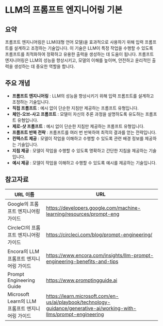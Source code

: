 # LLM의 프롬프트 엔지니어링 기본

## 요약
프롬프트 엔지니어링은 LLM(대형 언어 모델)을 효과적으로 사용하기 위해 입력 프롬프트를 설계하고 조정하는 기술입니다. 이 기술은 LLM이 특정 작업을 수행할 수 있도록 프롬프트를 최적화하여 정확하고 유용한 출력을 생성하는 데 도움이 됩니다. 프롬프트 엔지니어링은 LLM의 성능을 향상시키고, 모델의 이해를 높이며, 안전하고 윤리적인 출력을 생성하는 데 중요한 역할을 합니다.

## 주요 개념
- **프롬프트 엔지니어링** : LLM의 성능을 향상시키기 위해 입력 프롬프트를 설계하고 조정하는 기술입니다.
- **직접 프롬프트** : 예시 없이 단순한 지침만 제공하는 프롬프트 유형입니다.
- **체인-오브-사고 프롬프트** : 모델이 자신의 추론 과정을 설명하도록 유도하는 프롬프트 유형입니다.
- **제로-샷 프롬프트** : 예시 없이 단순한 지침만 제공하는 프롬프트 유형입니다.
- **프롬프트 반복 전략** : 프롬프트를 여러 번 반복하여 최적의 결과를 얻는 전략입니다.
- **컨텍스트 제공** : 모델이 작업을 이해하고 수행할 수 있도록 관련 배경 정보를 제공하는 기술입니다.
- **지침 제공** : 모델이 작업을 수행할 수 있도록 명확하고 간단한 지침을 제공하는 기술입니다.
- **예시 제공** : 모델이 작업을 이해하고 수행할 수 있도록 예시를 제공하는 기술입니다.

## 참고자료
| URL 이름 | URL |
| --- | --- |
| Google의 프롬프트 엔지니어링 가이드 | https://developers.google.com/machine-learning/resources/prompt-eng |
| CircleCI의 프롬프트 엔지니어링 가이드 | https://circleci.com/blog/prompt-engineering/ |
| Encora의 LLM 프롬프트 엔지니어링 가이드 | https://www.encora.com/insights/llm-prompt-engineering-benefits-and-tips |
| Prompt Engineering Guide | https://www.promptingguide.ai |
| Microsoft Learn의 LLM 프롬프트 엔지니어링 가이드 | https://learn.microsoft.com/en-us/ai/playbook/technology-guidance/generative-ai/working-with-llms/prompt-engineering |